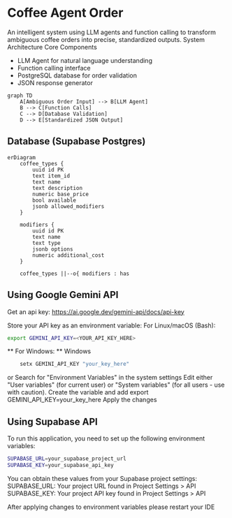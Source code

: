 # Coffee Agent Order
An intelligent system using LLM agents and function calling to transform ambiguous coffee orders into precise, standardized outputs.
System Architecture
Core Components
- LLM Agent for natural language understanding
- Function calling interface
- PostgreSQL database for order validation
- JSON response generator

``` mermaid 
graph TD
    A[Ambiguous Order Input] --> B[LLM Agent]
    B --> C[Function Calls]
    C --> D[Database Validation]
    D --> E[Standardized JSON Output]
```
## Database (Supabase Postgres)
``` mermaid
erDiagram
    coffee_types {
        uuid id PK
        text item_id
        text name
        text description
        numeric base_price
        bool available
        jsonb allowed_modifiers
    }

    modifiers {
        uuid id PK
        text name
        text type
        jsonb options
        numeric additional_cost
    }

    coffee_types ||--o{ modifiers : has
```


## Using Google Gemini API

Get an api key:
https://ai.google.dev/gemini-api/docs/api-key

Store your API key as an environment variable:
For Linux/macOS (Bash):
```bash
export GEMINI_API_KEY=<YOUR_API_KEY_HERE>
```

** For Windows: **
Windows
```bash
    setx GEMINI_API_KEY "your_key_here"
```
or 
Search for "Environment Variables" in the system settings
Edit either "User variables" (for current user) or "System variables" (for all users - use with caution).
Create the variable and add export GEMINI_API_KEY=your_key_here
Apply the changes


## Using Supabase API
To run this application, you need to set up the following environment variables:

```bash
SUPABASE_URL=your_supabase_project_url
SUPABASE_KEY=your_supabase_api_key
```

You can obtain these values from your Supabase project settings:
SUPABASE_URL: Your project URL found in Project Settings > API
SUPABASE_KEY: Your project API key found in Project Settings > API


After applying changes to environment variables please restart your IDE

